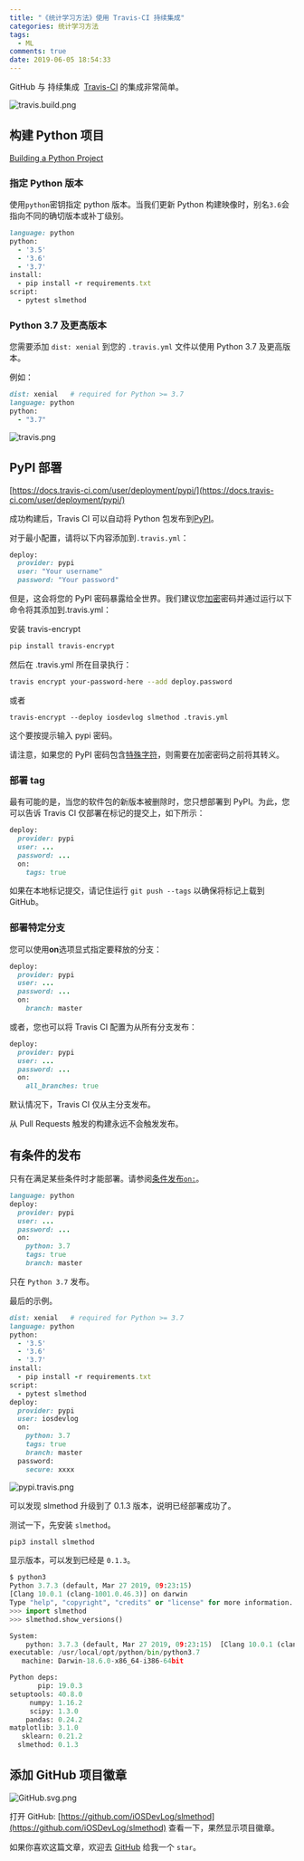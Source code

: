 ```yaml
---
title: "《统计学习方法》使用 Travis-CI 持续集成"
categories: 统计学习方法
tags:
  - ML
comments: true
date: 2019-06-05 18:54:33
---
```


GitHub 与 持续集成  [Travis-CI](http://travis-ci.org/) 的集成非常简单。

![travis.build.png](https://upload-images.jianshu.io/upload_images/910914-2cfdc9c6545da315.png?imageMogr2/auto-orient/strip%7CimageView2/2/w/1240)

## 构建 Python 项目

[Building a Python Project](https://docs.travis-ci.com/user/languages/python/)

### 指定 Python 版本

使用`python`密钥指定 python 版本。当我们更新 Python 构建映像时，别名`3.6`会指向不同的确切版本或补丁级别。

```ruby
language: python
python:
  - '3.5'
  - '3.6'
  - '3.7'
install:
  - pip install -r requirements.txt
script:
  - pytest slmethod
```

<!--more-->

### Python 3.7 及更高版本

您需要添加 `dist: xenial` 到您的 `.travis.yml` 文件以使用 Python 3.7 及更高版本。

例如：

```ruby
dist: xenial   # required for Python >= 3.7
language: python
python:
  - "3.7"
```

![travis.png](https://upload-images.jianshu.io/upload_images/910914-6150558a4c5a0fdc.png?imageMogr2/auto-orient/strip%7CimageView2/2/w/1240)

## PyPI 部署

[https://docs.travis-ci.com/user/deployment/pypi/](https://docs.travis-ci.com/user/deployment/pypi/)

成功构建后，Travis CI 可以自动将 Python 包发布到[PyPI](https://pypi.python.org/)。

对于最小配置，请将以下内容添加到`.travis.yml`：

```ruby
deploy:
  provider: pypi
  user: "Your username"
  password: "Your password"
```

但是，这会将您的 PyPI 密码暴露给全世界。我们建议您[加密](https://docs.travis-ci.com/user/encryption-keys/)密码并通过运行以下命令将其添加到.travis.yml：

安装 travis-encrypt

```sh
pip install travis-encrypt
```

然后在 .travis.yml 所在目录执行：

```sh
travis encrypt your-password-here --add deploy.password
```

或者

```
travis-encrypt --deploy iosdevlog slmethod .travis.yml
```

这个要按提示输入 pypi 密码。

请注意，如果您的 PyPI 密码包含[特殊字符](https://docs.travis-ci.com/user/encryption-keys#note-on-escaping-certain-symbols)，则需要在加密密码之前将其转义。

### 部署 tag

最有可能的是，当您的软件包的新版本被删除时，您只想部署到 PyPI。为此，您可以告诉 Travis CI 仅部署在标记的提交上，如下所示：

```ruby
deploy:
  provider: pypi
  user: ...
  password: ...
  on:
    tags: true
```

如果在本地标记提交，请记住运行 `git push --tags` 以确保将标记上载到 GitHub。

### 部署特定分支

您可以使用**on**选项显式指定要释放的分支：

```ruby
deploy:
  provider: pypi
  user: ...
  password: ...
  on:
    branch: master
```

或者，您也可以将 Travis CI 配置为从所有分支发布：

```ruby
deploy:
  provider: pypi
  user: ...
  password: ...
  on:
    all_branches: true
```

默认情况下，Travis CI 仅从主分支发布。

从 Pull Requests 触发的构建永远不会触发发布。

## 有条件的发布

只有在满足某些条件时才能部署。请参阅[条件发布`on:`](https://docs.travis-ci.com/user/deployment#conditional-releases-with-on)。

```ruby
language: python
deploy:
  provider: pypi
  user: ...
  password: ...
  on:
    python: 3.7
    tags: true
    branch: master
```

只在 `Python 3.7` 发布。

最后的示例。

```ruby
dist: xenial   # required for Python >= 3.7
language: python
python:
  - '3.5'
  - '3.6'
  - '3.7'
install:
  - pip install -r requirements.txt
script:
  - pytest slmethod
deploy:
  provider: pypi
  user: iosdevlog
  on:
    python: 3.7
    tags: true
    branch: master
  password:
    secure: xxxx
```

![pypi.travis.png](https://upload-images.jianshu.io/upload_images/910914-f4c5c8e5bf08efac.png?imageMogr2/auto-orient/strip%7CimageView2/2/w/1240)

可以发现 slmethod 升级到了 0.1.3 版本，说明已经部署成功了。

测试一下，先安装 `slmethod`。

```sh
pip3 install slmethod
```

显示版本，可以发到已经是 `0.1.3`。

```python
$ python3
Python 3.7.3 (default, Mar 27 2019, 09:23:15)
[Clang 10.0.1 (clang-1001.0.46.3)] on darwin
Type "help", "copyright", "credits" or "license" for more information.
>>> import slmethod
>>> slmethod.show_versions()

System:
    python: 3.7.3 (default, Mar 27 2019, 09:23:15)  [Clang 10.0.1 (clang-1001.0.46.3)]
executable: /usr/local/opt/python/bin/python3.7
   machine: Darwin-18.6.0-x86_64-i386-64bit

Python deps:
       pip: 19.0.3
setuptools: 40.8.0
     numpy: 1.16.2
     scipy: 1.3.0
    pandas: 0.24.2
matplotlib: 3.1.0
   sklearn: 0.21.2
  slmethod: 0.1.3
```

## 添加 GitHub 项目徽章

![GitHub.svg.png](https://upload-images.jianshu.io/upload_images/910914-6e082b87caf88279.png?imageMogr2/auto-orient/strip%7CimageView2/2/w/1240)

打开 GitHub: [https://github.com/iOSDevLog/slmethod](https://github.com/iOSDevLog/slmethod) 查看一下，果然显示项目徽章。

如果你喜欢这篇文章，欢迎去 [GitHub](https://github.com/iOSDevLog/slmethod) 给我一个 `star`。
